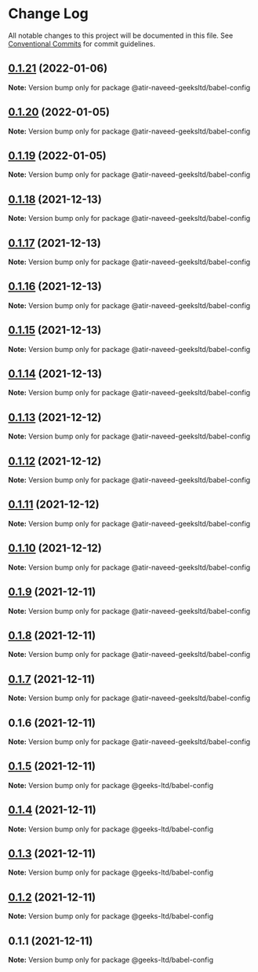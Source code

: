 # Change Log

All notable changes to this project will be documented in this file.
See [Conventional Commits](https://conventionalcommits.org) for commit guidelines.

## [0.1.21](https://github.com/atir-naveed-geeksltd/react-config/compare/@atir-naveed-geeksltd/babel-config@0.1.19...@atir-naveed-geeksltd/babel-config@0.1.21) (2022-01-06)

**Note:** Version bump only for package @atir-naveed-geeksltd/babel-config





## [0.1.20](https://github.com/atir-naveed-geeksltd/react-config/compare/@atir-naveed-geeksltd/babel-config@0.1.19...@atir-naveed-geeksltd/babel-config@0.1.20) (2022-01-05)

**Note:** Version bump only for package @atir-naveed-geeksltd/babel-config





## [0.1.19](https://github.com/atir-naveed-geeksltd/react-config/compare/@atir-naveed-geeksltd/babel-config@0.1.13...@atir-naveed-geeksltd/babel-config@0.1.19) (2022-01-05)

**Note:** Version bump only for package @atir-naveed-geeksltd/babel-config





## [0.1.18](https://github.com/atir-naveed-geeksltd/react-config/compare/@atir-naveed-geeksltd/babel-config@0.1.13...@atir-naveed-geeksltd/babel-config@0.1.18) (2021-12-13)

**Note:** Version bump only for package @atir-naveed-geeksltd/babel-config





## [0.1.17](https://github.com/atir-naveed-geeksltd/react-config/compare/@atir-naveed-geeksltd/babel-config@0.1.13...@atir-naveed-geeksltd/babel-config@0.1.17) (2021-12-13)

**Note:** Version bump only for package @atir-naveed-geeksltd/babel-config





## [0.1.16](https://github.com/atir-naveed-geeksltd/react-config/compare/@atir-naveed-geeksltd/babel-config@0.1.13...@atir-naveed-geeksltd/babel-config@0.1.16) (2021-12-13)

**Note:** Version bump only for package @atir-naveed-geeksltd/babel-config





## [0.1.15](https://github.com/atir-naveed-geeksltd/react-config/compare/@atir-naveed-geeksltd/babel-config@0.1.13...@atir-naveed-geeksltd/babel-config@0.1.15) (2021-12-13)

**Note:** Version bump only for package @atir-naveed-geeksltd/babel-config





## [0.1.14](https://github.com/atir-naveed-geeksltd/react-config/compare/@atir-naveed-geeksltd/babel-config@0.1.13...@atir-naveed-geeksltd/babel-config@0.1.14) (2021-12-13)

**Note:** Version bump only for package @atir-naveed-geeksltd/babel-config





## [0.1.13](https://github.com/atir-naveed-geeksltd/react-config/compare/@atir-naveed-geeksltd/babel-config@0.1.12...@atir-naveed-geeksltd/babel-config@0.1.13) (2021-12-12)

**Note:** Version bump only for package @atir-naveed-geeksltd/babel-config





## [0.1.12](https://github.com/atir-naveed-geeksltd/react-config/compare/@atir-naveed-geeksltd/babel-config@0.1.11...@atir-naveed-geeksltd/babel-config@0.1.12) (2021-12-12)

**Note:** Version bump only for package @atir-naveed-geeksltd/babel-config





## [0.1.11](https://github.com/atir-naveed-geeksltd/react-config/compare/@atir-naveed-geeksltd/babel-config@0.1.10...@atir-naveed-geeksltd/babel-config@0.1.11) (2021-12-12)

**Note:** Version bump only for package @atir-naveed-geeksltd/babel-config





## [0.1.10](https://github.com/atir-naveed-geeksltd/react-config/compare/@atir-naveed-geeksltd/babel-config@0.1.9...@atir-naveed-geeksltd/babel-config@0.1.10) (2021-12-12)

**Note:** Version bump only for package @atir-naveed-geeksltd/babel-config





## [0.1.9](https://github.com/atir-naveed-geeksltd/react-config/compare/@atir-naveed-geeksltd/babel-config@0.1.8...@atir-naveed-geeksltd/babel-config@0.1.9) (2021-12-11)

**Note:** Version bump only for package @atir-naveed-geeksltd/babel-config





## [0.1.8](https://github.com/atir-naveed-geeksltd/react-config/compare/@atir-naveed-geeksltd/babel-config@0.1.7...@atir-naveed-geeksltd/babel-config@0.1.8) (2021-12-11)

**Note:** Version bump only for package @atir-naveed-geeksltd/babel-config





## [0.1.7](https://github.com/atir-naveed-geeksltd/react-config/compare/@atir-naveed-geeksltd/babel-config@0.1.6...@atir-naveed-geeksltd/babel-config@0.1.7) (2021-12-11)

**Note:** Version bump only for package @atir-naveed-geeksltd/babel-config





## 0.1.6 (2021-12-11)

**Note:** Version bump only for package @atir-naveed-geeksltd/babel-config






## [0.1.5](https://github.com/atir-naveed-geeksltd/react-config/compare/@geeks-ltd/babel-config@0.1.4...@geeks-ltd/babel-config@0.1.5) (2021-12-11)

**Note:** Version bump only for package @geeks-ltd/babel-config





## [0.1.4](https://github.com/atir-naveed-geeksltd/react-config/compare/@geeks-ltd/babel-config@0.1.3...@geeks-ltd/babel-config@0.1.4) (2021-12-11)

**Note:** Version bump only for package @geeks-ltd/babel-config





## [0.1.3](https://github.com/atir-naveed-geeksltd/react-config/compare/@geeks-ltd/babel-config@0.1.2...@geeks-ltd/babel-config@0.1.3) (2021-12-11)

**Note:** Version bump only for package @geeks-ltd/babel-config





## [0.1.2](https://github.com/atir-naveed-geeksltd/react-config/compare/@geeks-ltd/babel-config@0.1.1...@geeks-ltd/babel-config@0.1.2) (2021-12-11)

**Note:** Version bump only for package @geeks-ltd/babel-config





## 0.1.1 (2021-12-11)

**Note:** Version bump only for package @geeks-ltd/babel-config

